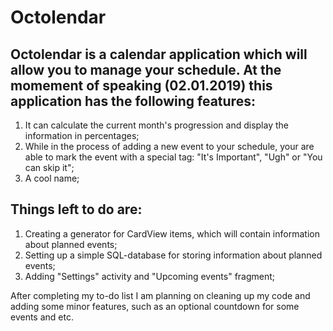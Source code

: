 # Octolendar

Octolendar is a calendar application which will allow you to manage your schedule.
At the momement of speaking (02.01.2019) this application has the following features:
-
1) It can calculate the current month's progression and display the information in percentages;
2) While in the process of adding a new event to your schedule, your are able to mark the event with a special tag: "It's Important", "Ugh" or "You can skip it";
3) A cool name;

Things left to do are:
-
1) Creating a generator for CardView items, which will contain information about planned events;
2) Setting up a simple SQL-database for storing information about planned events;
3) Adding "Settings" activity and "Upcoming events" fragment;

After completing my to-do list I am planning on cleaning up my code and adding some minor features, such as an optional countdown for some events and etc.
